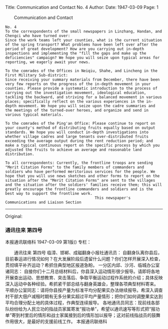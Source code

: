 Title: Communication and Contact No. 4
Author:
Date: 1947-03-09
Page: 1

　　Communication and Contact

    No. 4
    To the correspondents of the small newspapers in Linzhang, Handan, and Chengci who have turned over:
    Since the work teams left your counties, what is the current situation of the spring transport? What problems have been left over after the period of great development? How are you carrying out in-depth inspections and implementing the "fill the gaps and make up the deficiencies" campaign? We hope you will seize upon typical areas for reporting, we eagerly await your news.

    To the comrades of the Offices in Neiqiu, Shahe, and Lincheng in the First Military Sub-district:
    Since receiving your summary materials from December, there have been very few reports on the progress of the in-depth movement in your counties. Please provide a systematic introduction to the process of carrying out the investigation movement, ideological education, tackling the backward, and striving for a balanced movement in various places; specifically reflect on the various experiences in the in-depth movement. We hope you will seize upon the cadre summaries and the meetings of the turned-over heroes, and organize and send in various typical materials.

    To the comrades of the Ping'an Office: Please continue to report on your county's method of distributing fruits equally based on output standards. We hope you will conduct in-depth investigations into whether village cadres and large tenants over-distributed fruits exceeding the average output during the rent reduction period; and make a typical continuous report on the specific process by which you adjusted the fruits to achieve an average and reasonable land distribution.

    To all correspondents: Currently, the frontline troops are sending "Merit Citation Forms" to the family members of commanders and soldiers who have performed meritorious services for the people. We hope that you will use news sketches and other forms to report on the situation after the "Merit Citation Forms" are sent to the villages and the situation after the soldiers' families receive them; this will greatly encourage the frontline commanders and soldiers and is the best way to support the frontline work.
                                            This newspaper's Communications and Liaison Section



<hr /> 

Original: 


### 通讯往来  第四号
本报通讯联络科
1947-03-09
第1版()
专栏：

　　通讯往来
    第四号
    临漳、邯郸、成磁翻身小报社通讯员：
    自翻身队离你县后，目前春运进行情况如何？在大发展阶段后遗留什么问题？你们怎样开展深入检查，贯彻填平补齐运动？希抓住典型地区报道急盼。
    一分区内邱、沙河、临城办公室诸同志：
    自接你们十二月总结材料后，你县深入运动情形很少报导。请即将各地开展查出运动、思想教育、突击落后、争取平衡运动过程作系统的介绍；具体反映深入运动中各种经验。希抓紧干部总结与翻身英雄会，整理各项典型材料寄来。
    平顺办公室同志：请将你县按产量为标准平均分配果实办法继续报导。希深入调查村干部大佃户减租时期有无多分果实超过平均产量情形；把你们如何调整果实达到平均合理分配土地的具体过程，作典型连续报导。
    各地通讯员同志：现前线各部队纷纷给为人民立功的指战员家属寄发“报功单”，希望以通讯速写等形式把“报功单”寄到村里后的情形和战士家属接到后的情形加以报导；这对前线指战员的鼓舞作用很大，是最好的支援前线工作。
                                            本报通讯联络科
